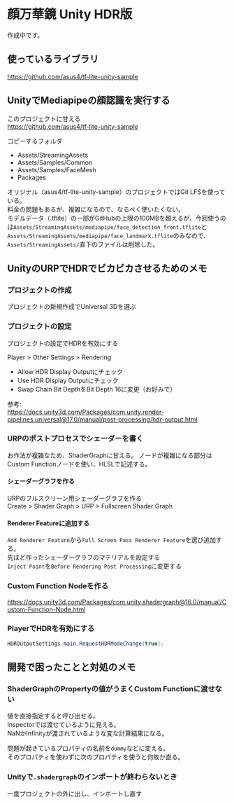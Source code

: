 # 顔万華鏡 Unity HDR版

作成中です。


## 使っているライブラリ

https://github.com/asus4/tf-lite-unity-sample


## UnityでMediapipeの顔認識を実行する

このプロジェクトに甘える<br>
https://github.com/asus4/tf-lite-unity-sample


コピーするフォルダ
+ Assets/StreamingAssets
+ Assets/Samples/Common
+ Assets/Samples/FaceMesh
+ Packages

オリジナル（asus4/tf-lite-unity-sample）のプロジェクトではGit LFSを使っている。<br>
料金の問題もあるが、複雑になるので、なるべく使いたくない。<br>
モデルデータ（.tflite）の一部がGitHubの上限の100MBを超えるが、今回使うのは`Assets/StreamingAssets/mediapipe/face_detection_front.tflite`と`Assets/StreamingAssets/mediapipe/face_landmark.tflite`のみなので、`Assets/StreamingAssets/`直下のファイルは削除した。



## UnityのURPでHDRでビカビカさせるためのメモ

### プロジェクトの作成
プロジェクトの新規作成でUniversal 3Dを選ぶ

### プロジェクトの設定
プロジェクトの設定でHDRを有効にする

Player > Other Settings > Rendering
+ Allow HDR Display Outputにチェック
+ Use HDR Display Outputにチェック
+ Swap Chain Bit DepthをBit Depth 16に変更（お好みで）

参考: <br>
https://docs.unity3d.com/Packages/com.unity.render-pipelines.universal@17.0/manual/post-processing/hdr-output.html

### URPのポストプロセスでシェーダーを書く

お作法が複雑なため、ShaderGraphに甘える。
ノードが複雑になる部分はCustom Functionノードを使い、HLSLで記述する。<br>

#### シェーダーグラフを作る
URPのフルスクリーン用シェーダーグラフを作る<br>
Create > Shader Graph > URP > Fullscreen Shader Graph

#### Renderer Featureに追加する

`Add Renderer Feature`から`Full Screen Pass Renderer Feature`を選び追加する。<br>
先ほど作ったシェーダーグラフのマテリアルを設定する<br>
`Inject Point`を`Before Rendering Post Processing`に変更する

### Custom Function Nodeを作る

https://docs.unity3d.com/Packages/com.unity.shadergraph@16.0/manual/Custom-Function-Node.html

### PlayerでHDRを有効にする

```c#
HDROutputSettings.main.RequestHDRModeChange(true);
```


## 開発で困ったことと対処のメモ

### ShaderGraphのPropertyの値がうまくCustom Functionに渡せない
値を直接指定すると呼び出せる。<br>
Inspectorでは渡せているように見える。<br>
NaNかInfinityが渡されているような変な計算結果になる。

問題が起きているプロパティの名前を`dummy`などに変える。<br>
そのプロパティを使わずに次のプロパティを使うと何故か直る。


### Unityで`.shadergraph`のインポートが終わらないとき
一度プロジェクトの外に出し、インポートし直す

